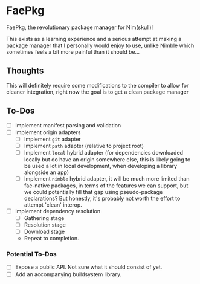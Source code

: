 # FaePkg
FaePkg, the revolutionary package manager for Nim(skull)!

This exists as a learning experience and a serious attempt at making a package
manager that I personally would enjoy to use, unlike Nimble which sometimes
feels a bit more painful than it should be...

## Thoughts
This will definitely require some modifications to the compiler to allow for
cleaner integration, right now the goal is to get a clean package manager

## To-Dos
- [ ] Implement manifest parsing and validation
- [ ] Implement origin adapters
  - [ ] Implement `git` adapter
  - [ ] Implement `path` adapter (relative to project root)
  - [ ] Implement `local` hybrid adapter (for dependencies downloaded locally
      but do have an origin somewhere else, this is likely going to be used
      a lot in local development, when developing a library alongside an app)
  - [ ] Implement `nimble` hybrid adapter, it will be much more limited than
      fae-native packages, in terms of the features we can support, but we
      could potentially fill that gap using pseudo-package declarations?
      But honestly, it's probably not worth the effort to attempt 'clean'
      interop.
- [ ] Implement dependency resolution
  - [ ] Gathering stage
  - [ ] Resolution stage
  - [ ] Download stage
  - Repeat to completion.

### Potential To-Dos
- [ ] Expose a public API. Not sure what it should consist of yet.
- [ ] Add an accompanying buildsystem library.